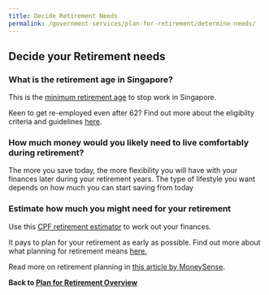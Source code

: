 ```yaml
---
title: Decide Retirement Needs
permalink: /government-services/plan-for-retirement/determine-needs/
---
```


## Decide your Retirement needs


### What is the retirement age in Singapore?

This is the <a href="https://www.mom.gov.sg/employment-practices/retirement" target="_blank">minimum retirement age</a> to stop work in Singapore. 

Keen to get re-employed even after 62? Find out more about the eligibilty criteria and guidelines [here](https://www.mom.gov.sg/employment-practices/re-employment#eligibility).


### How much money would you likely need to live comfortably during retirement?

The more you save today, the more flexibility you will have with your finances later during your retirement years. The type of lifestyle you want depends on how much you can start saving from today


### Estimate how much you might need for your retirement

Use this <a href="https://www.cpf.gov.sg/eSvc/Web/Schemes/RetirementEstimator/RetirementEstimatorLanding" target="_blank">CPF retirement estimator</a> to work out your finances.

It pays to plan for your retirement as early as possible. Find out more about what planning for retirement means <a href="https://www.cpf.gov.sg/eSvc/Web/Schemes/RetirementCalculator/RetirementNeeds" target="_blank">here.</a>

Read more on retirement planning in [this article by MoneySense](https://www.moneysense.gov.sg/articles/2018/10/determine-your-retirement-needs).



**Back to [Plan for Retirement Overview](/government-services/plan-for-retirement/overview/)**
